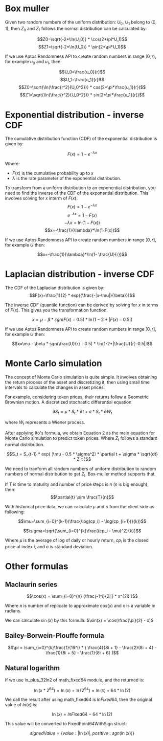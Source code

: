 # Box muller
Given two random numbers of the uniform distribution: $U_0$, $U_1$ belong to $(0,1)$, then $Z_0$ and $Z_1$ follows the normal distribution can be calculated by:

$$Z0=\sqrt{-2*\ln(U_0)} * \cos(2*\pi*U_1)$$
$$Z1=\sqrt{-2*\ln(U_0)} * \sin(2*\pi*U_1)$$

If we use Aptos Randomness API to create random numbers in range $(0,r)$, for example $u_0$ and $u_1$, then:

$$U_0=\frac{u_0}{r}$$
$$U_1=\frac{u_1}{r}$$
$$Z0=\sqrt{\ln(\frac{r^2}{U_0^2})} * cos(2*\pi*\frac{u_1}{r})$$
$$Z1=\sqrt{\ln(\frac{r^2}{U_0^2})} * sin(2*\pi*\frac{u_1}{r})$$

# Exponential distribution - inverse CDF
The cumulative distribution function (CDF) of the exponential distribution is given by:

$$F(x)=1-e^{-\lambda x}$$

Where:
- $F(x)$ is the cumulative probability up to $x$
- $\lambda$ is the rate parameter of the exponential distribution.


To transform from a uniform distribution to an exponential distribution, you need to find the inverse of the CDF of the exponential distribution. This involves solving for $x$ interm of $F(x)$:
$$F(x)=1-e^{-\lambda x}$$
$$e^{-\lambda x}= 1 - F(x)$$
$$-\lambda x=\ln(1-F(x))$$
$$x=-\frac{1}{\lambda}*\ln(1-F(x))$$

If we use Aptos Randomness API to create random numbers in range $[0,r]$, for example $U$ then:

$$x=-\frac{1}{\lambda}*\ln(1- \frac{U}{r})$$

 
# Laplacian distribution - inverse CDF
The CDF of the Laplacian distribution is given by:
$$F(x)=\frac{1}{2} * exp({\frac{-|x-\mu|}{\beta}})$$

The inverse CDF (quantile function) can be derived by solving for $x$ in terms of $F(x)$. This gives you the transformation function.

$$x=\mu - \beta * sgn(F(x) - 0.5) * \ln(1-2*|F(x)-0.5|)$$

If we use Aptos Randomness API to create random numbers in range $[0,r]$, for example $U$ then:

$$x=\mu - \beta * sgn(\frac{U}{r} - 0.5) * \ln(1-2*|\frac{U}{r}-0.5|)$$

# Monte Carlo simulation
The concept of Monte Carlo simulation is quite simple. It involves obtaining the return process of the asset and discretizing it, then using small time intervals to calculate the changes in asset prices.

For example, considering token prices, their returns follow a Geometric Brownian motion. A discretized stochastic differential equation:

$$\partial S_t = \mu * S_t * \partial t + \sigma * S_t * \partial W_t$$

where $W_t$ represents a Wiener process.

After applying Ito's formula, we obtain Equation 2 as the main equation for Monte Carlo simulation to predict token prices. Where $Z_t$ follows a standard normal distribution.

$$S_t = S_{t-1} * exp( (\mu - 0.5 * \sigma^2) * \partial t + \sigma * \sqrt{dt} * Z_t )$$

We need to tranform all random numbers of uniform distribution to random numbers of normal distribution to get $Z_t$. Box-muller method supports that.

If $T$ is time to maturity and number of price steps is $n$ ($n$ is big enough), then:
$$\partial{t} \sim \frac{T}{n}$$ 

With historical price data, we can calculate $\mu$ and $\sigma$ from the client side as following:

$$\mu=\sum_{i=0}^{k-1}(\frac{\log(cp_i) - \log(cp_{i+1})}{k})$$

$$\sigma=\sqrt{\sum_{i=0}^{k}\frac{(cp_i - \mu)^2}{k}}$$

Where $\mu$ is the average of log of daily or hourly return, $cp_i$ is the closed price at index $i$, and $\sigma$ is standard deviation.

# Other formulas
## Maclaurin series
$$\cos(x) = \sum_{i=0}^{n} (\frac{-1^i}{2i!} * x^{2i} )$$

Where $n$ is number of replicate to approximate $cos(x)$ and $x$ is a variable in radians.

We can calculate $\sin(x)$ by this formula: $\sin(x) = \cos(\frac{\pi}{2} - x)$

## Bailey-Borwein-Plouffe formula

$$\pi = \sum_{i=0}^{k}\frac{1}{16^i} * ( \frac{4}{8i + 1} - \frac{2}{8i + 4} - \frac{1}{8i + 5}  - \frac{1}{8i + 6} )$$


## Natural logarithm
If we use ln_plus_32ln2 of math_fixed64 module, and the returned is:

$$\ln(x * 2^{64})=\ln(x) + \ln(2^{64})=\ln(x) + 64*\ln(2)$$

We call the result after using math_fixed64 is $lnFixed64$, then the original value of $ln(x)$ is:

$$\ln(x)= lnFixed64 - 64*\ln(2)$$

This value will be converted to FixedPoint64WithSign struct:

$$signedValue=\{value: |\ln(x)|, positive: sgn(\ln(x))\}$$



